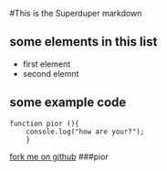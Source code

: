 #This is the Superduper markdown

## some elements in this list
- first element
- second elemnt

## some example code

``` 
function pior (){
	console.log("how are your?");
	}
```
[fork me on github](http://github.com) 
###pior
